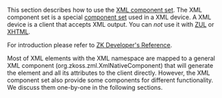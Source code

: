 

This section describes how to use the [XML component set](ZUML_Reference/ZUML/Languages/XML). The XML component
set is a special [component set](ZUML_Reference/ZUML/Languages) used in a XML device. A
XML device is a client that accepts XML output. You can *not* use it
with [ZUL](ZUML_Reference/ZUML/Languages/ZUL) or
[XHTML](ZUML_Reference/ZUML/Languages/XHTML).

For introduction please refer to [ZK Developer's Reference]({{site.baseurl}}/zk_dev_ref/ui_patterns/xml_ouput).

Most of XML elements with the XML namespace are mapped to a general XML
component (<javadoc>org.zkoss.zml.XmlNativeComponent</javadoc>) that
will generate the element and all its attributes to the client directly.
However, the XML component set also provide some components for
different functionality. We discuss them one-by-one in the following
sections.




